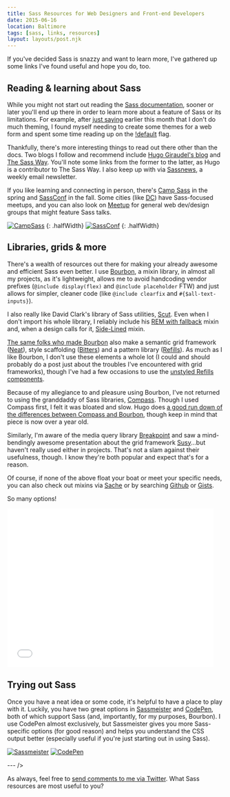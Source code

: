 ```yaml
---
title: Sass Resources for Web Designers and Front-end Developers
date: 2015-06-16
location: Baltimore
tags: [sass, links, resources]
layout: layouts/post.njk
---
```


If you've decided Sass is snazzy and want to learn more, I've gathered up some links I've found useful and hope you do, too.

## Reading &amp; learning about Sass
While you might not start out reading the [Sass documentation](http://sass-lang.com/documentation/file.SASS_REFERENCE.html), sooner or later you'll end up there in order to learn more about a feature of Sass or its limitations. For example, after [just saying](http://angeliqueweger.com/journal/2015/06/naming-your-color-variables/) earlier this month that I don't do much theming, I found myself needing to create some themes for a web form and spent some time reading up on the [!default](http://sass-lang.com/documentation/file.SASS_REFERENCE.html#variable_defaults_) flag.

Thankfully, there's more interesting things to read out there other than the docs. Two blogs I follow and recommend include [Hugo Giraudel's blog](http://hugogiraudel.com/blog/) and [The Sass Way](http://thesassway.com/). You'll note some links from the former to the latter, as Hugo is a contributor to The Sass Way. I also keep up with via [Sassnews](http://sassnews.us7.list-manage.com/subscribe?u=b4a4054cce715a3b0ae5e7d35&id=f7c505323d), a weekly email newsletter.

If you like learning and connecting in person, there's [Camp Sass](http://campsass.com/) in the spring and [SassConf](http://sassconf.com/) in the fall. Some cities (like [DC](https://twitter.com/DCSassMeetup)) have Sass-focused meetups, and you can also look on [Meetup](http://meetup.com) for general web dev/design groups that might feature Sass talks.

[![CampSass](/journal/2015-06-16-sass-resources-for-web-designers-and-front-end-developers/campsass.png)](http://campsass.com/)
{: .halfWidth}
[![SassConf](/journal/2015-06-16-sass-resources-for-web-designers-and-front-end-developers/sassconf.png)](http://sassconf.com/)
{: .halfWidth}

## Libraries, grids &amp; more
There's a wealth of resources out there for making your already awesome and efficient Sass even better. I use [Bourbon](http://bourbon.io/), a mixin library, in almost all my projects, as it's lightweight, allows me to avoid handcoding vendor prefixes (`@include display(flex)` and `@include placeholder` FTW) and just allows for simpler, cleaner code (like `@include clearfix` and `#{$all-text-inputs}`).

I also really like David Clark's library of Sass utilities, [Scut](https://davidtheclark.github.io/scut/). Even when I don't import his whole library, I reliably include his [REM with fallback](https://davidtheclark.github.io/scut/rem-fallback.html) mixin and, when a design calls for it, [Side-Lined](https://davidtheclark.github.io/scut/side-lined.html) mixin.

[The same folks who made Bourbon](https://thoughtbot.com/open-source) also make a semantic grid framework ([Neat](http://neat.bourbon.io/)), style scaffolding ([Bitters](http://bitters.bourbon.io/)) and a pattern library ([Refills](http://refills.bourbon.io/)). As much as I like Bourbon, I don't use these elements a whole lot (I could and should probably do a post just about the troubles I've encountered with grid frameworks), though I've had a few occasions to use the [unstyled Refills components](http://refills.bourbon.io/unstyled/).

Because of my allegiance to and pleasure using Bourbon, I've not returned to using the granddaddy of Sass libraries, [Compass](http://compass-style.org/). Though I used Compass first, I felt it was bloated and slow. Hugo does [a good run down of the differences between Compass and Bourbon](http://www.sitepoint.com/compass-or-bourbon-sass-frameworks/), though keep in mind that piece is now over a year old.

Similarly, I'm aware of the media query library [Breakpoint](http://breakpoint-sass.com/) and saw a mind-bendingly awesome presentation about the grid framework [Susy](http://susy.oddbird.net/)...but haven't really used either in projects. That's not a slam against their usefulness, though. I know they're both popular and expect that's for a reason.

Of course, if none of the above float your boat or meet your specific needs, you can also check out mixins via [Sache](http://www.sache.in/) or by searching [Github](https://github.com/search?q=sass+library&type=Repositories&utf8=%E2%9C%93) or [Gists](https://gist.github.com/search?l=scss&q=mixin).

So many options!

<div class="embedWrapper giphy">
    <iframe src="//giphy.com/embed/wG3jhHKvoCCVG?html5=true" width="480" height="367" frameBorder="0" webkitAllowFullScreen mozallowfullscreen allowFullScreen></iframe>
</div>

## Trying out Sass
Once you have a neat idea or some code, it's helpful to have a place to play with it. Luckily, you have two great options in [Sassmeister](http://sassmeister.com/) and [CodePen](http://codepen.io/), both of which support Sass (and, importantly, for my purposes, Bourbon). I use CodePen almost exclusively, but Sassmeister gives you more Sass-specific options (for good reason) and helps you understand the CSS output better (especially useful if you're just starting out in using Sass).

[![Sassmeister](/journal/2015-06-16-sass-resources-for-web-designers-and-front-end-developers/sassmeister.png)](http://sassmeister.com/)
[![CodePen](/journal/2015-06-16-sass-resources-for-web-designers-and-front-end-developers/codepen.png)](http://codepen.io/)

--- />

As always, feel free to [send comments to me via Twitter](https://twitter.com/intent/tweet?screen_name=messypixels). What Sass resources are most useful to you?
